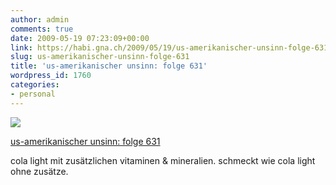 ```yaml
---
author: admin
comments: true
date: 2009-05-19 07:23:09+00:00
link: https://habi.gna.ch/2009/05/19/us-amerikanischer-unsinn-folge-631/
slug: us-amerikanischer-unsinn-folge-631
title: 'us-amerikanischer unsinn: folge 631'
wordpress_id: 1760
categories:
- personal
---
```



 [![](https://static.flickr.com/2443/3545427004_6fc8edb40a_m.jpg)](https://www.flickr.com/photos/habi/3545427004/)
   

 
  [us-amerikanischer unsinn: folge 631](https://www.flickr.com/photos/habi/3545427004/)
    

 



cola light mit zusätzlichen vitaminen & mineralien. schmeckt wie cola light ohne zusätze.
  

